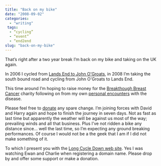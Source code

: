 ```yaml
---
title: "Back on my bike"
date: "2008-09-02"
categories:
  - "writing"
 tags:
  - “cycling”
  - “event”
  - “end2end
slug: "back-on-my-bike"
---
```


That’s right after a two year break I’m back on my bike and taking on the UK again.

In 2006 I cycled from [Lands End to John O'Groats](https://adamchamberlin.info/tagged/end2end/), in 2008 I’m taking the south bound road and cycling from John O'Groats to Lands End.

This time around I’m hoping to raise money for the [Breakthough Breast Cancer](https://www.breakthrough.org.uk/) charity following on from my own [personal encounters](https://adamchamberlin.info/2007/01/christmas-is-a-trying-time) with the disease.

Please feel free to [donate](https://www.justgiving.com/3menonbikes) any spare change. I’m joining forces with David and Harry again and hope to finish the journey in seven days. Not as fast as last time but apparently the weather will be against us most of the way; prevailing winds and all that business. Plus I’ve not ridden a bike any distance since… well the last time, so I’m expecting any ground breaking performances. Of course I would not be a the geek that I am if I did not make something of it.

To which I present you with the [Long Cycle Down web site](https://longcycledown.com). Yes I was watching Ewan and Charlie when registering a domain name. Please drop by and offer some support or make a donation.
